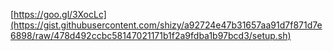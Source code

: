 [https://goo.gl/3XocLc](https://gist.githubusercontent.com/shizy/a92724e47b31657aa91d7f871d7e6898/raw/478d492ccbc58147021171b1f2a9fdba1b97bcd3/setup.sh)
